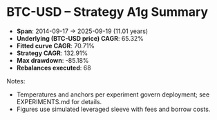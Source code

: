# BTC-USD – Strategy A1g Summary

- **Span**: 2014-09-17 → 2025-09-19 (11.01 years)
- **Underlying (BTC-USD price) CAGR**: 65.32%
- **Fitted curve CAGR**: 70.71%
- **Strategy CAGR**: 132.91%
- **Max drawdown**: -85.18%
- **Rebalances executed**: 68

Notes:

- Temperatures and anchors per experiment govern deployment; see EXPERIMENTS.md for details.
- Figures use simulated leveraged sleeve with fees and borrow costs.
